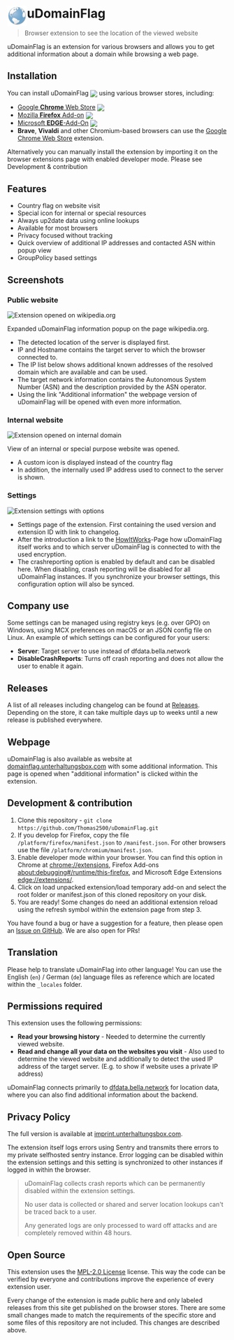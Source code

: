 # <img src="images/logo-48x48.png" width="45" align="left"> uDomainFlag

[link-cws]: https://chrome.google.com/webstore/detail/udomainflag/eklbfdpploakpkdakoielobggbhemlnm "Google Chrome Web Store"
[link-mao]: https://addons.mozilla.org/en-US/firefox/addon/domain-flag/ "Mozilla Firefox Add-ons"
[link-mse]: https://microsoftedge.microsoft.com/addons/detail/fbokifoifbpkgbonofeejgodpdafpkjb "Microsoft EDGE-Add-Ons"

> Browser extension to see the location of the viewed website

uDomainFlag is an extension for various browsers and allows you to get additional information about a domain while browsing a web page.

## Installation

You can install uDomainFlag [<img valign="middle" src="https://img.shields.io/github/release/Thomas2500/uDomainFlag.svg?logo=github&style=flat-square&labelColor=333">](https://github.com/Thomas2500/uDomainFlag/releases) using various browser stores, including:
- [Google **Chrome** Web Store][link-cws] [<img valign="middle" src="https://img.shields.io/chrome-web-store/v/eklbfdpploakpkdakoielobggbhemlnm.svg?label=%20&labelColor=333&logo=google-chrome&style=flat-square">][link-cws]
- [Mozilla **Firefox** Add-on][link-mao] [<img valign="middle" src="https://img.shields.io/amo/v/domain-flag.svg?label=%20&labelColor=333&logo=firefox&style=flat-square">][link-mao]
- [Microsoft **EDGE**-Add-On][link-mse] [<img valign="middle" src="https://img.shields.io/badge/dynamic/json?label=%20&labelColor=333&logo=microsoft-edge&query=%24.version&url=https%3A%2F%2Fmicrosoftedge.microsoft.com%2Faddons%2Fgetproductdetailsbycrxid%2Ffbokifoifbpkgbonofeejgodpdafpkjb&style=flat-square">][link-mse]
- **Brave**, **Vivaldi** and other Chromium-based browsers can use the [Google Chrome Web Store][link-cws] extension.

Alternatively you can manually install the extension by importing it on the browser extensions page with enabled developer mode. Please see Development & contribution

## Features

- Country flag on website visit
- Special icon for internal or special resources
- Always up2date data using online lookups
- Available for most browsers
- Privacy focused without tracking
- Quick overview of additional IP addresses and contacted ASN within popup view
- GroupPolicy based settings

## Screenshots

### Public website

![Extension opened on wikipedia.org](https://media.bella.network/domainflag/wikipedia.org.png)

Expanded uDomainFlag information popup on the page wikipedia.org.

* The detected location of the server is displayed first.
* IP and Hostname contains the target server to which the browser connected to.
* The IP list below shows additional known addresses of the resolved domain which are available and can be used.
* The target network information contains the Autonomous System Number (ASN) and the description provided by the ASN operator.
* Using the link "Additional information" the webpage version of uDomainFlag will be opened with even more information.

### Internal website

![Extension opened on internal domain](https://media.bella.network/domainflag/internal.png)

View of an internal or special purpose website was opened.
* A custom icon is displayed instead of the country flag
* In addition, the internally used IP address used to connect to the server is shown.

### Settings

![Extension settings with options](https://media.bella.network/domainflag/settings.png)

* Settings page of the extension. First containing the used version and extension ID with link to changelog.
* After the introduction a link to the [HowItWorks](https://domainflag.unterhaltungsbox.com/extension/howitworks)-Page how uDomainFlag itself works and to which server uDomainFlag is connected to with the used encryption.
* The crashreporting option is enabled by default and can be disabled here. When disabling, crash reporting will be disabled for all uDomainFlag instances. If you synchronize your browser settings, this configuration option will also be synced.

## Company use

Some settings can be managed using registry keys (e.g. over GPO) on Windows, using MCX preferences on macOS or an JSON config file on Linux. An example of which settings can be configured for your users:

* **Server**: Target server to use instead of dfdata.bella.network
* **DisableCrashReports**: Turns off crash reporting and does not allow the user to enable it again.

## Releases

A list of all releases including changelog can be found at [Releases](https://github.com/Thomas2500/uDomainFlag/releases).
Depending on the store, it can take multiple days up to weeks until a new release is published everywhere.

## Webpage

uDomainFlag is also available as website at [domainflag.unterhaltungsbox.com](http://domainflag.unterhaltungsbox.com/) with some additional information. This page is opened when "additional information" is clicked within the extension.

## Development & contribution

1. Clone this repository - `git clone https://github.com/Thomas2500/uDomainFlag.git`
2. If you develop for Firefox, copy the file `/platform/firefox/manifest.json` to `/manifest.json`. For other browsers use the file `/platform/chromium/manifest.json`.
3. Enable developer mode within your browser. You can find this option in Chrome at [chrome://extensions](chrome://extensions), Firefox Add-ons [about:debugging#/runtime/this-firefox](about:debugging#/runtime/this-firefox), and Microsoft Edge Extensions [edge://extensions/](edge://extensions/).
4. Click on load unpacked extension/load temporary add-on and select the root folder or manifest.json of this cloned repository on your disk.
5. You are ready! Some changes do need an additional extension reload using the refresh symbol within the extension page from step 3.

You have found a bug or have a suggestion for a feature, then please open an [Issue on GitHub](https://github.com/Thomas2500/uDomainFlag/issues). We are also open for PRs!

## Translation
Please help to translate uDomainFlag into other language! You can use the English (`en`) / German (`de`) language files as reference which are located within the `_locales` folder.

## Permissions required

This extension uses the following permissions:
* **Read your browsing history** - Needed to determine the currently viewed website.
* **Read and change all your data on the websites you visit** - Also used to determine the viewed website and additionally to detect the used IP address of the target server. (E.g. to show if website uses a private IP address)

uDomainFlag connects primarily to [dfdata.bella.network](https://dfdata.bella.network/) for location data, where you can also find additional information about the backend.

## Privacy Policy

The full version is available at [imprint.unterhaltungsbox.com](https://imprint.unterhaltungsbox.com/).

The extension itself logs errors using Sentry and transmits there errors to my private selfhosted sentry instance. Error logging can be disabled within the extension settings and this setting is synchronized to other instances if logged in within the browser.

> uDomainFlag collects crash reports which can be permanently disabled within the extension settings.
>
> No user data is collected or shared and server location lookups can't be traced back to a user.
>
> Any generated logs are only processed to ward off attacks and are completely removed within 48 hours.

## Open Source
This extension uses the [MPL-2.0 License](/LICENSE) license. This way the code can be verified by everyone and contributions improve the experience of every extension user.

Every change of the extension is made public here and only labeled releases from this site get published on the browser stores. There are some small changes made to match the requirements of the specific store and some files of this repository are not included. This changes are described above.
